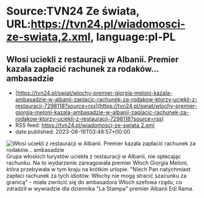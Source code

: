 # Source:TVN24 Ze świata, URL:https://tvn24.pl/wiadomosci-ze-swiata,2.xml, language:pl-PL

## Włosi uciekli z restauracji w Albanii. Premier kazała zapłacić rachunek za rodaków... ambasadzie
 - [https://tvn24.pl/swiat/wlochy-premier-giorgia-meloni-kazala-ambasadzie-w-albanii-zaplacic-rachunek-za-rodakow-ktorzy-uciekli-z-restauracji-7298118?source=rss](https://tvn24.pl/swiat/wlochy-premier-giorgia-meloni-kazala-ambasadzie-w-albanii-zaplacic-rachunek-za-rodakow-ktorzy-uciekli-z-restauracji-7298118?source=rss)
 - RSS feed: https://tvn24.pl/wiadomosci-ze-swiata,2.xml
 - date published: 2023-08-19T03:48:57+00:00

<img alt="Włosi uciekli z restauracji w Albanii. Premier kazała zapłacić rachunek za rodaków... ambasadzie " src="https://tvn24.pl/najnowsze/cdn-zdjecie-gj6jgi-giorgia-meloni-7246634/alternates/LANDSCAPE_1280" />
    Grupa włoskich turystów uciekła z restauracji w Albanii, nie opłacając rachunku. Na to wydarzenie zareagowała premier Włoch Giorgia Meloni, która przebywała w tym kraju na krótkim urlopie. "Niech Pan natychmiast zapłaci rachunek za tych idiotów. Włochy nie mogą stracić szacunku za granicą" - miała zwrócić się do ambasadora Włoch szefowa rządu, co zdradził w wywiadzie dla dziennika "La Stampa" premier Albanii Edi Rama.

